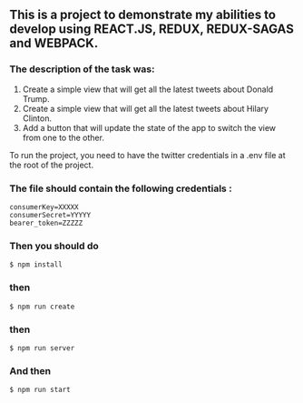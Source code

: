 ## This is a project to demonstrate my abilities to develop using REACT.JS, REDUX, REDUX-SAGAS and WEBPACK.  

### The description of the task was:

1) Create a simple view that will get all the latest tweets about Donald Trump.
2) Create a simple view that will get all the latest tweets about Hilary Clinton.
3) Add a button that will update the state of the app to switch the view from one to the other.

To run the project, you need to have the twitter credentials in a .env file at the root of the project.

### The file should contain the following credentials : 
```
consumerKey=XXXXX
consumerSecret=YYYYY
bearer_token=ZZZZZ
```
### Then you should do 
```
$ npm install
```
### then 
```
$ npm run create
```
### then 
```
$ npm run server
```
### And then 
```
$ npm run start
```
